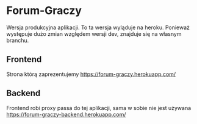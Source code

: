 # Forum-Graczy

Wersja produkcyjna aplikacji. To ta wersja wyląduje na heroku.
Ponieważ występuje dużo zmian względem wersji dev, znajduje się
na własnym branchu.

## Frontend
Strona którą zaprezentujemy
https://forum-graczy.herokuapp.com/

## Backend
Frontend robi proxy passa do tej aplikacji, sama w sobie nie jest używana
https://forum-graczy-backend.herokuapp.com/
